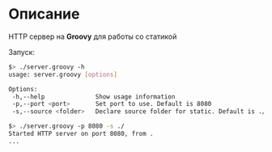 # Описание

HTTP сервер на **Groovy** для работы со статикой

Запуск:

```bash
$> ./server.groovy -h
usage: server.groovy [options]

Options:
 -h,--help              Show usage information
 -p,--port <port>       Set port to use. Default is 8080
 -s,--source <folder>   Declare source folder for static. Default is ./

$> ./server.groovy -p 8080 -s ./
Started HTTP server on port 8080, from .
...
```
